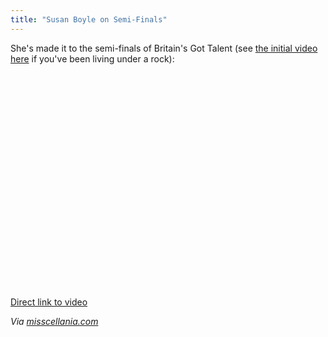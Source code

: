 ```yaml
---
title: "Susan Boyle on Semi-Finals"
---
```

<p>She's made it to the semi-finals of Britain's Got Talent (see <a href="https://chrisenns.com/2009/04/15/susan-boyle/">the initial video here</a> if you've been living under a rock):</p>
<p><object width="425" height="344"><param name="movie" value="https://www.youtube.com/v/CmWCqIVQpEI&rel=0&color1=0xb1b1b1&color2=0xcfcfcf&hl=en&feature=player_embedded&fs=1"></param><param name="allowFullScreen" value="true"></param><embed src="https://www.youtube.com/v/CmWCqIVQpEI&rel=0&color1=0xb1b1b1&color2=0xcfcfcf&hl=en&feature=player_embedded&fs=1" type="application/x-shockwave-flash" allowfullscreen="true" width="425" height="344"></embed></object></p>
<p><a href="https://www.youtube.com/watch?v=CmWCqIVQpEI&feature=player_embedded">Direct link to video</a></p>
<p><em>Via <a href="https://www.misscellania.com/miss-cellania/2009/5/25/susan-boyle-on-britains-got-talent-semi-final.html">misscellania.com</a></em></p>
